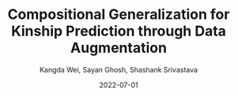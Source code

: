 ---
title: "Compositional Generalization for Kinship Prediction through Data Augmentation"
collection: publications
permalink: /publication/2010-10-01-paper-title-number-2
excerpt:
date: 2022-07-01
venue: 'Proceedings of the 4th Workshop of Narrative Understanding (WNU2022)'
author: Kangda Wei, Sayan Ghosh, Shashank Srivastava
paperurl: https://aclanthology.org/2022.wnu-1.2.pdf
citation:
---